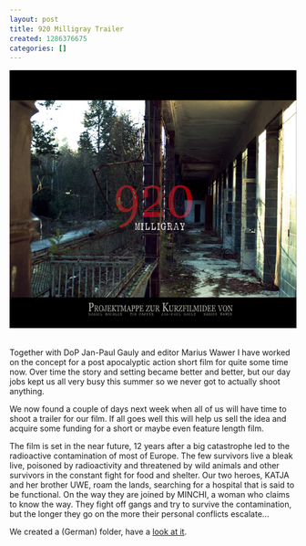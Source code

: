 ```yaml
---
layout: post
title: 920 Milligray Trailer
created: 1286376675
categories: []
---
```

<p><a href=")/files/920 Milligray - Kurzfilm Projektmappe.pdf"><img height="452" width="640" alt="" src="/files/920-milligray.jpg" /></a>&nbsp;</p>

<p>Together with DoP Jan-Paul Gauly and editor Marius Wawer I have worked on the concept for a post apocalyptic action short film for quite some time now. Over time the story and setting became better and better, but our day jobs kept us all very busy this summer so we never got to actually shoot anything.</p>

<p>We now found a couple of days next week when all of us will have time to shoot a trailer for our film. If all goes well this will help us sell the idea and acquire some funding for a short or maybe even feature length film.</p>

<p>The film is set in the near future, 12 years after a big catastrophe led to the radioactive contamination of most of Europe. The few survivors live a bleak live, poisoned by radioactivity and threatened by wild animals and other survivors in the constant fight for food and shelter. Our two heroes, KATJA and her brother UWE, roam the lands, searching for a hospital that is said to be functional. On the way they are joined by MINCHI, a woman who claims to know the way. They fight off gangs and try to survive the contamination, but the longer they go on the more their personal conflicts escalate...</p>

<p>We created a (German) folder, have a <a href=")/files/920 Milligray - Kurzfilm Projektmappe.pdf">look at it</a>.</p>
